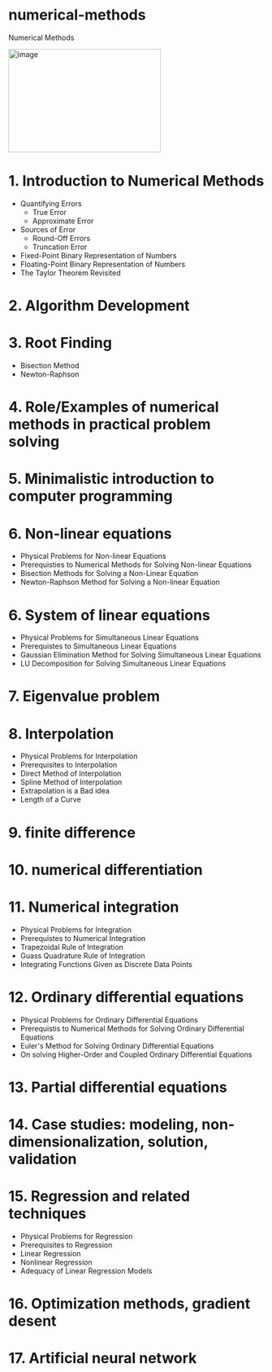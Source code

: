 # numerical-methods
Numerical Methods

 <img width="300" height="203" alt="image" src="https://github.com/user-attachments/assets/917e197a-4932-4aec-93ce-c7ae2ad75c98" />

# 1. Introduction to Numerical Methods
  - Quantifying Errors
    - True Error
    - Approximate Error
  - Sources of Error
    - Round-Off Errors
    - Truncation Error
  - Fixed-Point Binary Representation of Numbers
  - Floating-Point Binary Representation of Numbers
  - The Taylor Theorem Revisited
# 2. Algorithm Development
# 3. Root Finding
  - Bisection Method
  - Newton-Raphson
# 4. Role/Examples of numerical methods in practical problem solving
# 5. Minimalistic introduction to computer programming
# 6. Non-linear equations
  - Physical Problems for Non-linear Equations
  - Prerequisties to Numerical Methods for Solving Non-linear Equations
  - Bisection Methods for Solving a Non-Linear Equation
  - Newton-Raphson Method for Solving a Non-linear Equation
# 6. System of linear equations
  - Physical Problems for Simultaneous Linear Equations
  - Prerequistes to Simultaneous Linear Equations
  - Gaussian Elimination Method for Solving Simultaneous Linear Equations
  - LU Decomposition for Solving Simultaneous Linear Equations
# 7. Eigenvalue problem
# 8. Interpolation
  - Physical Problems for Interpolation
  - Prerequisites to Interpolation
  - Direct Method of Interpolation
  - Spline Method of Interpolation
  - Extrapolation is a Bad idea
  - Length of a Curve
# 9. finite difference
# 10. numerical differentiation
# 11. Numerical integration
  - Physical Problems for Integration
  - Prerequistes to Numerical Integration
  - Trapezoidal Rule of Integration
  - Guass Quadrature Rule of Integration
  - Integrating Functions Given as Discrete Data Points
# 12. Ordinary differential equations
  - Physical Problems for Ordinary Differential Equations
  - Prerequistis to Numerical Methods for Solving Ordinary Differential Equations
  - Euler's Method for Solving Ordinary Differential Equations
  - On solving Higher-Order and Coupled Ordinary Differential Equations
# 13. Partial differential equations
# 14. Case studies: modeling, non-dimensionalization, solution, validation
# 15. Regression and related techniques
  - Physical Problems for Regression
  - Prerequisites to Regression
  - Linear Regression
  - Nonlinear Regression
  - Adequacy of Linear Regression Models
# 16. Optimization methods, gradient desent
# 17. Artificial neural network
